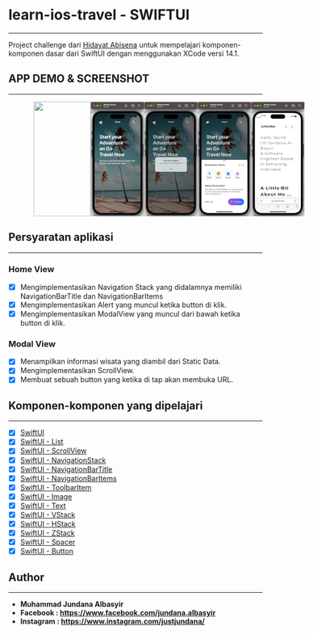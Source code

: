 # learn-ios-travel - SWIFTUI
--------------------------------------------------------------------------------------------
Project challenge dari [Hidayat Abisena](https://github.com/hidayatabisena) untuk mempelajari komponen-komponen dasar dari SwiftUI dengan menggunakan XCode versi 14.1.

## APP DEMO & SCREENSHOT
--------------------------------------------------------------------------------------------
<!-- Spacer dan Divider di div -->
<div style="display: flex; flex-direction: row; justify-content: space-between; align-items: center; margin-bottom: 20px; margin-left: 50px; margin-right: 50px;">
    <img src="https://github.com/justjundana/learn-ios-travel/blob/main/other/app.gif" width="113" height="227" />
    <img src="https://github.com/justjundana/learn-ios-travel/blob/main/other/home.png" width="113" height="227" />
    <img src="https://github.com/justjundana/learn-ios-travel/blob/main/other/alert.png" width="113" height="227" />
    <img src="https://github.com/justjundana/learn-ios-travel/blob/main/other/modal.png" width="113" height="227" />
    <img src="https://github.com/justjundana/learn-ios-travel/blob/main/other/web.png" width="113" height="227" />
</div>

## Persyaratan aplikasi
--------------------------------------------------------------------------------------------
### Home View
* [x] Mengimplementasikan Navigation Stack yang didalamnya memiliki NavigationBarTitle dan NavigationBarItems
* [x] Mengimplementasikan Alert yang muncul ketika button di klik.
* [x] Mengimplementasikan ModalView yang muncul dari bawah ketika button di klik.
### Modal View
* [x] Menampilkan informasi wisata yang diambil dari Static Data.
* [x] Mengimplementasikan ScrollView.
* [x] Membuat sebuah button yang ketika di tap akan membuka URL.

## Komponen-komponen yang dipelajari
--------------------------------------------------------------------------------------------
- [x] [SwiftUI](https://developer.apple.com/xcode/swiftui/)
- [x] [SwiftUI - List](https://developer.apple.com/documentation/swiftui/list)
- [x] [SwiftUI - ScrollView](https://developer.apple.com/documentation/swiftui/scrollview)
- [x] [SwiftUI - NavigationStack](https://developer.apple.com/documentation/swiftui/navigationview)
- [x] [SwiftUI - NavigationBarTitle](https://developer.apple.com/documentation/swiftui/navigationbartitle)
- [x] [SwiftUI - NavigationBarItems](https://developer.apple.com/documentation/swiftui/navigationbaritems)
- [x] [SwiftUI - ToolbarItem](https://developer.apple.com/documentation/swiftui/toolbaritem)
- [x] [SwiftUI - Image](https://developer.apple.com/documentation/swiftui/image)
- [x] [SwiftUI - Text](https://developer.apple.com/documentation/swiftui/text)
- [x] [SwiftUI - VStack](https://developer.apple.com/documentation/swiftui/vstack)
- [x] [SwiftUI - HStack](https://developer.apple.com/documentation/swiftui/hstack)
- [x] [SwiftUI - ZStack](https://developer.apple.com/documentation/swiftui/zstack)
- [x] [SwiftUI - Spacer](https://developer.apple.com/documentation/swiftui/spacer)
- [x] [SwiftUI - Button](https://developer.apple.com/documentation/swiftui/button)

## Author
--------------------------------------------------------------------------------------------
* **Muhammad Jundana Albasyir**
* **Facebook : https://www.facebook.com/jundana.albasyir**
* **Instagram : https://www.instagram.com/justjundana/**
